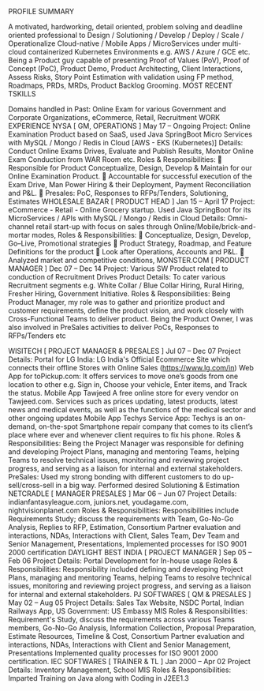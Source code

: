 
PROFILE  SUMMARY

A motivated, hardworking, detail oriented, problem solving and deadline oriented professional to Design / Solutioning / Develop / Deploy / Scale / Operationalize Cloud-native / Mobile Apps / MicroServices under multi-cloud containerized Kubernetes Environments e.g. AWS / Azure / GCE etc. 
Being a Product guy capable of presenting Proof of Values (PoV), Proof of Concept (PoC), Product Demo, Product Architecting, Client Interactions, Assess Risks, Story Point Estimation with validation using FP method, Roadmaps, PRDs, MRDs, Product Backlog Grooming.
MOST RECENT TSKILLS
 
Domains handled in Past: Online Exam for various Government and Corporate Organizations, eCommerce, Retail, Recruitment
WORK EXPERIENCE
NYSA   [ GM, OPERATIONS ]
May 17 –  Ongoing
Project: Online Examination Product based on  SaaS, used Java SpringBoot Micro Services with MySQL / Mongo / Redis in Cloud [AWS - EKS (Kubernetes)]
Details: Conduct Online Exams Drives, Evaluate and Publish Results, Monitor Online Exam Conduction from WAR Room etc.
Roles & Responsibilities: 
	Responsible for Product Conceptualize, Design, Develop & Maintain for our Online Examination Product. 
	Accountable for successful execution of the Exam Drive, Man Power Hiring & their Deployment, Payment Reconciliation and P&L.
	Presales: PoC, Responses to RFPs/Tenders, Solutioning, Estimates
WHOLESALE   BAZAR   [ PRODUCT HEAD ]
Jan 15 – April 17
Project:  eCommerce - Retail - Online Grocery startup. Used Java SpringBoot for its MicroServices / APIs with  MySQL / Mongo / Redis in Cloud
Details: Omni-channel retail start-up with focus on sales through Online/Mobile/brick-and-mortar modes, 
Roles & Responsibilities: 
	Conceptualize, Design, Develop, Go–Live, Promotional strategies
	Product Strategy, Roadmap, and Feature Definitions for the product
	Look after Operations, Accounts and P&L. 
	Analyzed market and competitive conditions,
MONSTER.COM   [ PRODUCT MANAGER ]
Dec 07 – Dec 14
Project: Various SW Product related to conduction of Recruitment Drives
Product Details: To cater various Recruitment segments e.g. White Collar / Blue Collar Hiring, Rural Hiring, Fresher Hiring, Government Initiative.
Roles & Responsibilities: Being Product Manager, my role was to gather and prioritize product and customer requirements, define the product vision, and work closely with Cross-Functional Teams to deliver product. Being the Product Owner, I was also involved in PreSales activities to deliver PoCs, Responses to RFPs/Tenders etc

WISITECH   [ PROJECT MANAGER & PRESALES ]
Jul 07 – Dec 07
Project Details: 
Portal for LG India: LG India's Official Ecommerce Site which connects their offline Stores with Online Sales (https://www.lg.com/in)
Web App for toPickup.com: It offers services to move one’s goods from one location to other e.g. Sign in, Choose your vehicle, Enter items, and Track the status. 
Mobile App Tawjeed A free online store for every vendor on Tawjeed.com. Services such as prices updating, latest products, latest news and medical events, as well as the functions of the medical sector and other ongoing updates
Mobile App Techys Service App: Techys is an on-demand, on-the-spot Smartphone repair company that comes to its client’s place where ever and whenever client requires to fix his phone.
Roles & Responsibilities:  Being the Project Manager was responsible for defining and developing Project Plans, managing and mentoring Teams, helping Teams to resolve technical issues, monitoring and reviewing project progress, and serving as a liaison for internal and external stakeholders.
PreSales: Used my strong bonding with different customers to do up-sell/cross-sell in a big way. Performed desired Solutioning & Estimation
NETCRADLE   [ MANAGER PRESALES ]
Mar 06 – Jun 07
Project Details:  indianfantasyleague.com, juniors.net, youdagame.com, nightvisionplanet.com
Roles & Responsibilities: Responsibilities include Requirements Study; discuss the requirements with Team, Go-No-Go Analysis, Replies to RFP, Estimation, Consortium Partner evaluation and interactions, NDAs, Interactions with Client, Sales Team, Dev Team and Senior Management, Presentations, Implemented processes for ISO 9001 2000 certification
DAYLIGHT BEST INDIA   [ PROJECT MANAGER ]
Sep 05 – Feb 06
Project Details: Portal Development for In-house usage
Roles & Responsibilities:  Responsibility included defining and developing Project Plans, managing and mentoring Teams, helping Teams to resolve technical issues, monitoring and reviewing project progress, and serving as a liaison for internal and external stakeholders. 
PJ SOFTWARES   [ QM & PRESALES ]
May 02 – Aug 05
Project Details: Sales Tax Website, NSDC Portal, Indian Railways App,  US Government: US Embassy MIS
Roles & Responsibilities: Requirement's Study, discuss the requirements across various Teams members, Go-No-Go Analysis, Information Collection, Proposal Preparation, Estimate Resources, Timeline & Cost, Consortium Partner evaluation and interactions, NDAs, Interactions with Client and Senior Management, Presentations
Implemented quality processes for ISO 9001 2000 certification.
IEC SOFTWARES   [ TRAINER & TL ]
Jan 2000 – Apr 02
Project Details:  Inventory Management, School MIS
Roles & Responsibilities:   Imparted Training on Java along with Coding in J2EE1.3
